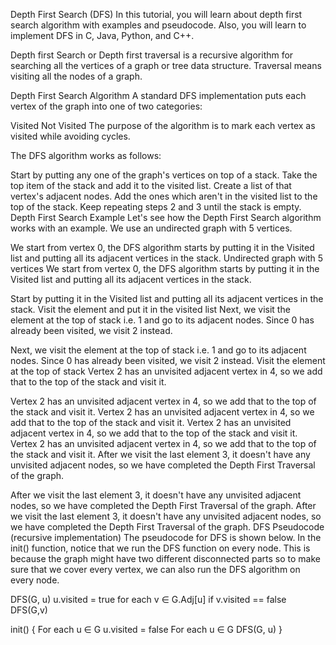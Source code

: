 Depth First Search (DFS)
In this tutorial, you will learn about depth first search algorithm with examples and pseudocode. Also, you will learn to implement DFS in C, Java, Python, and C++.

Depth first Search or Depth first traversal is a recursive algorithm for searching all the vertices of a graph or tree data structure. Traversal means visiting all the nodes of a graph.

Depth First Search Algorithm
A standard DFS implementation puts each vertex of the graph into one of two categories:

Visited
Not Visited
The purpose of the algorithm is to mark each vertex as visited while avoiding cycles.

The DFS algorithm works as follows:

Start by putting any one of the graph's vertices on top of a stack.
Take the top item of the stack and add it to the visited list.
Create a list of that vertex's adjacent nodes. Add the ones which aren't in the visited list to the top of the stack.
Keep repeating steps 2 and 3 until the stack is empty.
Depth First Search Example
Let's see how the Depth First Search algorithm works with an example. We use an undirected graph with 5 vertices.

We start from vertex 0, the DFS algorithm starts by putting it in the Visited list and putting all its adjacent vertices in the stack.
Undirected graph with 5 vertices
We start from vertex 0, the DFS algorithm starts by putting it in the Visited list and putting all its adjacent vertices in the stack.

Start by putting it in the Visited list and putting all its adjacent vertices in the stack.
Visit the element and put it in the visited list
Next, we visit the element at the top of stack i.e. 1 and go to its adjacent nodes. Since 0 has already been visited, we visit 2 instead.

Next, we visit the element at the top of stack i.e. 1 and go to its adjacent nodes. Since 0 has already been visited, we visit 2 instead.
Visit the element at the top of stack
Vertex 2 has an unvisited adjacent vertex in 4, so we add that to the top of the stack and visit it.

Vertex 2 has an unvisited adjacent vertex in 4, so we add that to the top of the stack and visit it.
Vertex 2 has an unvisited adjacent vertex in 4, so we add that to the top of the stack and visit it.
Vertex 2 has an unvisited adjacent vertex in 4, so we add that to the top of the stack and visit it.
Vertex 2 has an unvisited adjacent vertex in 4, so we add that to the top of the stack and visit it.
After we visit the last element 3, it doesn't have any unvisited adjacent nodes, so we have completed the Depth First Traversal of the graph.

After we visit the last element 3, it doesn't have any unvisited adjacent nodes, so we have completed the Depth First Traversal of the graph.
After we visit the last element 3, it doesn't have any unvisited adjacent nodes, so we have completed the Depth First Traversal of the graph.
DFS Pseudocode (recursive implementation)
The pseudocode for DFS is shown below. In the init() function, notice that we run the DFS function on every node. This is because the graph might have two different disconnected parts so to make sure that we cover every vertex, we can also run the DFS algorithm on every node.

DFS(G, u)
    u.visited = true
    for each v ∈ G.Adj[u]
        if v.visited == false
            DFS(G,v)
     
init() {
    For each u ∈ G
        u.visited = false
     For each u ∈ G
       DFS(G, u)
}
